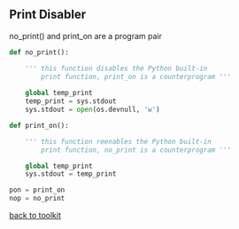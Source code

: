 ## Print Disabler

no_print() and print_on are a program pair

```python
def no_print():

    ''' this function disables the Python built-in
        print function, print_on is a counterprogram '''
    
    global temp_print
    temp_print = sys.stdout
    sys.stdout = open(os.devnull, 'w')

def print_on():

    ''' this function reenables the Python built-in
        print function, no_print is a counterprogram '''

    global temp_print
    sys.stdout = temp_print

pon = print_on
nop = no_print

```


[back to toolkit](/toolkit_page)
